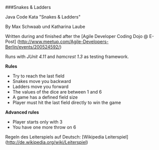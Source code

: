 ###Snakes & Ladders

Java Code Kata "Snakes & Ladders"

By Max Schwaab und Katharina Laube

Written during and finished after the [Agile Developer Coding Dojo @ E-Post] 
(http://www.meetup.com/Agile-Developers-Berlin/events/200524592/)

Runs with *JUnit 4.11* and *hamcrest 1.3* as testing framework.

**Rules**

* Try to reach the last field
* Snakes move you backward
* Ladders move you forward
* The values of the dice are between 1 and 6
* A game has a defined field size 
* Player must hit the last field directly to win the game

**Advanced rules**

* Player starts only with 3
* You have one more throw on 6

Regeln des Leiterspiels auf Deutsch: [Wikipedia Leiterspiel] (http://de.wikipedia.org/wiki/Leiterspiel)
